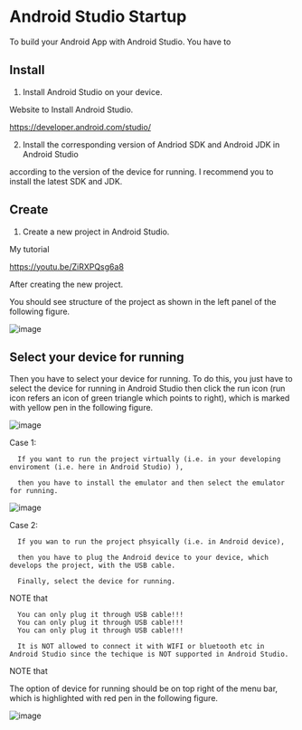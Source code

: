 # Android Studio Startup
To build your Android App with Android Studio.
You have to
  
## Install 
 1. Install Android Studio on your device.

Website to Install Android Studio.

https://developer.android.com/studio/
 
 2. Install the corresponding version of Andriod SDK and Android JDK in Android Studio
    
  according to the version of the device for running. I recommend you to install the latest SDK and JDK.
     
     
    
## Create
1. Create a new project in Android Studio.

My tutorial

https://youtu.be/ZiRXPQsg6a8

After creating the new project.

You should see structure of the project as shown in the left panel of the following figure.

![image](https://github.com/40843245/PhoneDevelopment/assets/75050655/12ad831c-4bf8-467c-9544-989f58c82592)

## Select your device for running
Then you have to select your device for running. To do this, you just have to select the device for running in Android Studio then click the run icon (run icon refers an icon of green triangle which points to right), which is marked with yellow pen in the following figure.

![image](https://github.com/40843245/PhoneDevelopment/assets/75050655/565ac0da-9e8f-45c8-bd86-ba9f6834f683)


Case 1: 

      If you want to run the project virtually (i.e. in your developing enviroment (i.e. here in Android Studio) ),
      
      then you have to install the emulator and then select the emulator for running.

![image](https://github.com/40843245/PhoneDevelopment/assets/75050655/0623a080-fa01-49a9-823c-f6fbca3a888e)


Case 2: 

      If you wan to run the project phsyically (i.e. in Android device), 
      
      then you have to plug the Android device to your device, which develops the project, with the USB cable. 
      
      Finally, select the device for running.
     
NOTE that 

      You can only plug it through USB cable!!!
      You can only plug it through USB cable!!!
      You can only plug it through USB cable!!!
      
      It is NOT allowed to connect it with WIFI or bluetooth etc in Android Studio since the techique is NOT supported in Android Studio.

NOTE that

The option of device for running should be on top right of the menu bar, which is highlighted with red pen in the following figure.

![image](https://github.com/40843245/PhoneDevelopment/assets/75050655/b7fc6c08-4c52-43f3-bc55-3d3101180df1)


##




